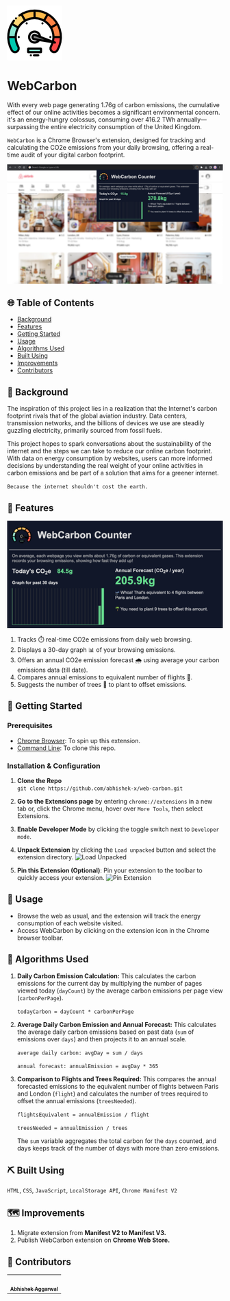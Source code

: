 ![Logo](icons/icon-128x128.png)
# WebCarbon

With every web page generating 1.76g of carbon emissions, the cumulative effect of our online activities becomes a significant environmental concern. it's an energy-hungry colossus, 
consuming over 416.2 TWh annually—surpassing the entire electricity consumption of the United Kingdom.

`WebCarbon` is a Chrome Browser's extension, designed for tracking and calculating the CO2e emissions from your daily browsing, offering a real-time audit of your digital carbon footprint.

![UI](ui.png)

## 🌐 Table of Contents

- [Background](#-background)
- [Features](#-features)
- [Getting Started](#-getting-started)
- [Usage](#-usage)
- [Algorithms Used](#-algorithms-used)
- [Built Using](#-built-using)
- [Improvements](#-improvements)
- [Contributors](#-contributors)

## 📜 Background

The inspiration of this project lies in a realization that the Internet's carbon footprint rivals that of the global aviation industry. 
Data centers, transmission networks, and the billions of devices we use are steadily guzzling electricity, primarily sourced from fossil fuels. 

This project hopes to spark conversations about the sustainability of the internet and the steps we can take to reduce our online carbon footprint. 
With data on energy consumption by websites, users can more informed decisions by understanding the real weight of your online activities in carbon emissions 
and be part of a solution that aims for a greener internet.

`Because the internet shouldn't cost the earth.`

## 🚀 Features
<img src="features.png" width="700">

1. Tracks ⏱️ real-time CO2e emissions from daily web browsing.
2. Displays a 30-day graph 📊 of your browsing emissions.
3. Offers an annual CO2e emission forecast 🌧️ using average your carbon emissions data (till date).
4. Compares annual emissions to equivalent number of flights 🛫.
5. Suggests the number of trees 🌴 to plant to offset emissions.

## 🏁 Getting Started

### Prerequisites

- [Chrome Browser](https://www.google.com/intl/en_in/chrome/): To spin up this extension.
- [Command Line](): To clone this repo.

### Installation & Configuration

1. **Clone the Repo**  
   `git clone https://github.com/abhishek-x/web-carbon.git`

2. **Go to the Extensions page** by entering `chrome://extensions` in a new tab or, click the Chrome menu, hover over `More Tools`, then select Extensions.

3. **Enable Developer Mode** by clicking the toggle switch next to `Developer mode`.

4. **Unpack Extension** by clicking the `Load unpacked` button and select the extension directory.
   ![Load Unpacked](https://wd.imgix.net/image/BhuKGJaIeLNPW9ehns59NfwqKxF2/BzVElZpUtNE4dueVPSp3.png?auto=format&w=400)

6. **Pin this Extension (Optional)**: Pin your extension to the toolbar to quickly access your extension.
   ![Pin Extension](https://wd.imgix.net/image/BhuKGJaIeLNPW9ehns59NfwqKxF2/LahIugYHQW3QpHM0z1qZ.png?auto=format&w=400)

## 🎈 Usage

- Browse the web as usual, and the extension will track the energy consumption of each website visited.
- Access WebCarbon by clicking on the extension icon in the Chrome browser toolbar.

## 📝 Algorithms Used
1. **Daily Carbon Emission Calculation:** This calculates the carbon emissions for the current day by multiplying the number of pages viewed today (`dayCount`)
   by the average carbon emissions per page view (`carbonPerPage`).

   `todayCarbon = dayCount * carbonPerPage`
   
2. **Average Daily Carbon Emission and Annual Forecast:** This calculates the average daily carbon emissions based on past data (`sum` of emissions over `days`) and
   then projects it to an annual scale.
   
   `average daily carbon: avgDay = sum / days`
   
   `annual forecast: annualEmission = avgDay * 365`

4. **Comparison to Flights and Trees Required:** This compares the annual forecasted emissions to the equivalent number of flights between Paris and London (`flight`)
   and calculates the number of trees required to offset the annual emissions (`treesNeeded`).
   
   `flightsEquivalent = annualEmission / flight`
   
   `treesNeeded = annualEmission / trees`

   The `sum` variable aggregates the total carbon for the `days` counted, and days keeps track of the number of days with more than zero emissions. 

## ⛏️ Built Using

`HTML`, `CSS`, `JavaScript`, `LocalStorage API`, `Chrome Manifest V2`

## 🗺️ Improvements 

1. Migrate extension from **Manifest V2 to Manifest V3.**
2. Publish WebCarbon extension on **Chrome Web Store.**

## 👥 Contributors

<table>
  <tr>
    <td align="center"><a href="https://github.com/abhishek-x"><img src="https://avatars.githubusercontent.com/u/70960570?v=4" width="100px;" alt=""/><br /><sub><b>Abhishek Aggarwal</b></sub></a><br /></td>
  </tr>
</table>
